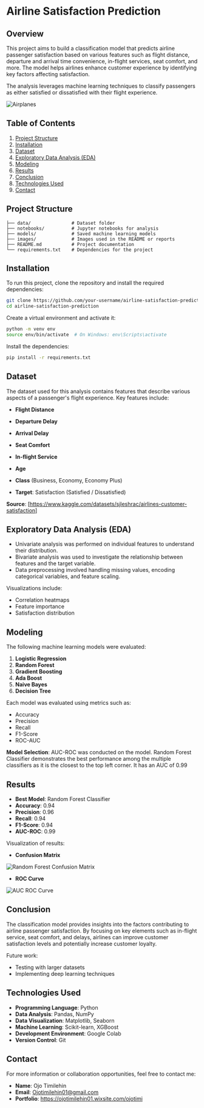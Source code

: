 # Airline Satisfaction Prediction 

## Overview
This project aims to build a classification model that predicts airline passenger satisfaction based on various features such as flight distance, departure and arrival time convenience, in-flight services, seat comfort, and more. The model helps airlines enhance customer experience by identifying key factors affecting satisfaction.

The analysis leverages machine learning techniques to classify passengers as either satisfied or dissatisfied with their flight experience.

![Airplanes](images/photo_2024-10-10_20-47-04.jpg) 

## Table of Contents
1. [Project Structure](#project-structure)
2. [Installation](#installation)
3. [Dataset](#dataset)
4. [Exploratory Data Analysis (EDA)](#exploratory-data-analysis-eda)
5. [Modeling](#modeling)
6. [Results](#results)
7. [Conclusion](#conclusion)
8. [Technologies Used](#technologies-used)
9. [Contact](#contact)

## Project Structure
```
├── data/               # Dataset folder
├── notebooks/          # Jupyter notebooks for analysis
├── models/             # Saved machine learning models
├── images/             # Images used in the README or reports
├── README.md           # Project documentation
└── requirements.txt    # Dependencies for the project
```

## Installation
To run this project, clone the repository and install the required dependencies:

```bash
git clone https://github.com/your-username/airline-satisfaction-prediction.git
cd airline-satisfaction-prediction
```

Create a virtual environment and activate it:
```bash
python -m venv env
source env/bin/activate  # On Windows: env\Scripts\activate
```

Install the dependencies:
```bash
pip install -r requirements.txt
```

## Dataset
The dataset used for this analysis contains features that describe various aspects of a passenger's flight experience. Key features include:

- **Flight Distance**
- **Departure Delay**
- **Arrival Delay**
- **Seat Comfort**
- **In-flight Service**
- **Age**
- **Class** (Business, Economy, Economy Plus)

- **Target**: Satisfaction (Satisfied / Dissatisfied)

**Source**: [https://www.kaggle.com/datasets/sjleshrac/airlines-customer-satisfaction]

## Exploratory Data Analysis (EDA)
- Univariate analysis was performed on individual features to understand their distribution.
- Bivariate analysis was used to investigate the relationship between features and the target variable.
- Data preprocessing involved handling missing values, encoding categorical variables, and feature scaling.

Visualizations include:
- Correlation heatmaps
- Feature importance
- Satisfaction distribution

## Modeling
The following machine learning models were evaluated:
1. **Logistic Regression**
2. **Random Forest**
3. **Gradient Boosting**
4. **Ada Boost**
5. **Naive Bayes**
6. **Decision Tree**

Each model was evaluated using metrics such as:
- Accuracy
- Precision
- Recall
- F1-Score
- ROC-AUC

**Model Selection**: AUC-ROC was conducted on the model. Random Forest Classifier demonstrates the best performance among the multiple classifiers as it is the closest to the top left corner. It has an AUC of 0.99


## Results
- **Best Model**: Random Forest Classifier
- **Accuracy**: 0.94
- **Precision**: 0.96
- **Recall**: 0.94
- **F1-Score**: 0.94
- **AUC-ROC**: 0.99

Visualization of results:
- **Confusion Matrix**

![Random Forest Confusion Matrix](images/Random%20Forest%20CM.png) 
  
- **ROC Curve**

![AUC ROC Curve](images/AUC%20ROC%20Curve.png) 


## Conclusion
The classification model provides insights into the factors contributing to airline passenger satisfaction. By focusing on key elements such as in-flight service, seat comfort, and delays, airlines can improve customer satisfaction levels and potentially increase customer loyalty.

Future work:
- Testing with larger datasets
- Implementing deep learning techniques

## Technologies Used
- **Programming Language**: Python
- **Data Analysis**: Pandas, NumPy
- **Data Visualization**: Matplotlib, Seaborn
- **Machine Learning**: Scikit-learn, XGBoost
- **Development Environment**: Google Colab
- **Version Control**: Git

## Contact
For more information or collaboration opportunities, feel free to contact me:

- **Name**: Ojo Timilehin
- **Email**: Ojotimilehin01@gmail.com
- **Portfolio**: https://ojotimilehin01.wixsite.com/ojotimi 
